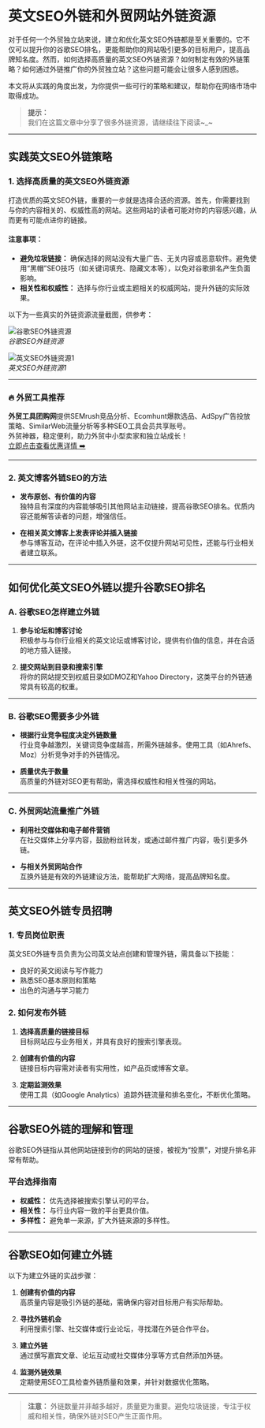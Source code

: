 # 英文SEO外链和外贸网站外链资源

对于任何一个外贸独立站来说，建立和优化英文SEO外链都是至关重要的。它不仅可以提升你的谷歌SEO排名，更能帮助你的网站吸引更多的目标用户，提高品牌知名度。然而，如何选择高质量的英文SEO外链资源？如何制定有效的外链策略？如何通过外链推广你的外贸独立站？这些问题可能会让很多人感到困惑。

本文将从实践的角度出发，为你提供一些可行的策略和建议，帮助你在网络市场中取得成功。

> **提示：**  
> 我们在这篇文章中分享了很多外链资源，请继续往下阅读~_~

---

## 实践英文SEO外链策略

### 1. 选择高质量的英文SEO外链资源

打造优质的英文SEO外链，重要的一步就是选择合适的资源。首先，你需要找到与你的内容相关的、权威性高的网站。这些网站的读者可能对你的内容感兴趣，从而更有可能点进你的链接。

#### 注意事项：
- **避免垃圾链接：** 确保选择的网站没有大量广告、无关内容或恶意软件。避免使用“黑帽”SEO技巧（如关键词填充、隐藏文本等），以免对谷歌排名产生负面影响。
- **相关性和权威性：** 选择与你行业或主题相关的权威网站，提升外链的实际效果。

以下为一些真实的外链资源流量截图，供参考：

![谷歌SEO外链资源](https://www.waimaokt.com/wp-content/uploads/2023/10/%E8%B0%B7%E6%AD%8CSEO%E5%A4%96%E9%93%BE%E8%B5%84%E6%BA%90.jpg)  
*谷歌SEO外链资源*

![英文SEO外链资源1](https://www.waimaokt.com/wp-content/uploads/2023/10/%E8%8B%B1%E6%96%87SEO%E5%A4%96%E9%93%BE%E8%B5%84%E6%BA%90.jpg)  
*英文SEO外链资源1*

---

### 🔥 **外贸工具推荐**  
**外贸工具团购网**提供SEMrush竞品分析、Ecomhunt爆款选品、AdSpy广告投放策略、SimilarWeb流量分析等多种SEO工具会员共享账号。  
外贸神器，稳定便利，助力外贸中小型卖家和独立站成长！  
[立即点击查看优惠详情 ➡️](https://bit.ly/waimao518)

---

### 2. 英文博客外链SEO的方法

- **发布原创、有价值的内容**  
  独特且有深度的内容能够吸引其他网站主动链接，提高谷歌SEO排名。优质内容还能解答读者的问题，增强信任。

- **在相关英文博客上发表评论并插入链接**  
  参与博客互动，在评论中插入外链，这不仅提升网站可见性，还能与行业相关者建立联系。

---

## 如何优化英文SEO外链以提升谷歌SEO排名

### A. 谷歌SEO怎样建立外链

1. **参与论坛和博客讨论**  
   积极参与与你行业相关的英文论坛或博客讨论，提供有价值的信息，并在合适的地方插入链接。

2. **提交网站到目录和搜索引擎**  
   将你的网站提交到权威目录如DMOZ和Yahoo Directory，这类平台的外链通常具有较高的权重。

---

### B. 谷歌SEO需要多少外链

- **根据行业竞争程度决定外链数量**  
  行业竞争越激烈，关键词竞争度越高，所需外链越多。使用工具（如Ahrefs、Moz）分析竞争对手的外链情况。

- **质量优先于数量**  
  高质量的外链对SEO更有帮助，需选择权威性和相关性强的网站。

---

### C. 外贸网站流量推广外链

- **利用社交媒体和电子邮件营销**  
  在社交媒体上分享内容，鼓励粉丝转发，或通过邮件推广内容，吸引更多外链。

- **与相关外贸网站合作**  
  互换外链是有效的外链建设方法，能帮助扩大网络，提高品牌知名度。

---

## 英文SEO外链专员招聘

### 1. 专员岗位职责

英文SEO外链专员负责为公司英文站点创建和管理外链，需具备以下技能：
- 良好的英文阅读与写作能力
- 熟悉SEO基本原则和策略
- 出色的沟通与学习能力

### 2. 如何发布外链

1. **选择高质量的链接目标**  
   目标网站应与业务相关，并具有良好的搜索引擎表现。

2. **创建有价值的内容**  
   链接目标内容需对读者有实用性，如产品页或博客文章。

3. **定期监测效果**  
   使用工具（如Google Analytics）追踪外链流量和排名变化，不断优化策略。

---

## 谷歌SEO外链的理解和管理

谷歌SEO外链指从其他网站链接到你的网站的链接，被视为“投票”，对提升排名非常有帮助。

### 平台选择指南
- **权威性：** 优先选择被搜索引擎认可的平台。
- **相关性：** 与行业内容一致的平台更具价值。
- **多样性：** 避免单一来源，扩大外链来源的多样性。

---

## 谷歌SEO如何建立外链

以下为建立外链的实战步骤：

1. **创建有价值的内容**  
   高质量内容是吸引外链的基础，需确保内容对目标用户有实际帮助。

2. **寻找外链机会**  
   利用搜索引擎、社交媒体或行业论坛，寻找潜在外链合作平台。

3. **建立外链**  
   通过撰写嘉宾文章、论坛互动或社交媒体分享等方式自然添加外链。

4. **监测外链效果**  
   定期使用SEO工具检查外链质量和效果，并针对数据优化策略。

---

> **注意：** 外链数量并非越多越好，质量更为重要。避免垃圾链接，专注于权威和相关性，确保外链对SEO产生正面作用。
